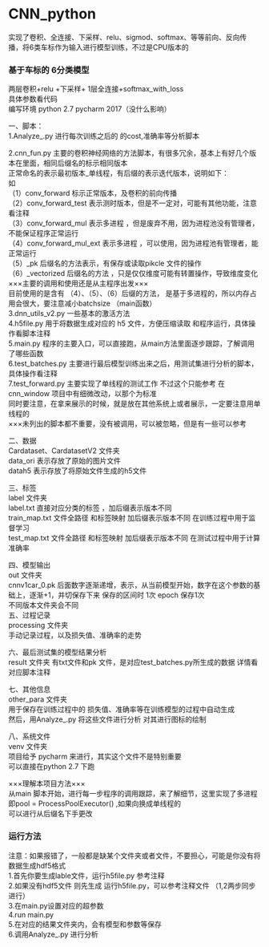 # CNN_python

实现了卷积、全连接、下采样、relu、sigmod、softmax、等等前向、反向传播，将6类车标作为输入进行模型训练，不过是CPU版本的

### 基于车标的 6分类模型  
两层卷积+relu +下采样+ 1层全连接+softmax_with_loss  
具体参数看代码  
编写环境  python 2.7   pycharm 2017（没什么影响）  

一、脚本：  
1.Analyze_.py  进行每次训练之后的  的cost,准确率等分析脚本 
 
2.cnn_fun.py        主要的卷积神经网络的方法脚本，有很多冗余，基本上有好几个版本在里面，相同后缀名的标示相同版本  
正常命名的表示最初版本_单线程，有后缀的表示迭代版本，说明如下：  
如   
（1）conv_forward   标示正常版本，及卷积的前向传播  
（2）conv_forward_test  表示测时版本，但是不一定对，可能有其他功能，注意 看注释  
（3）conv_forward_mul   表示多进程   ，但是废弃不用，因为进程池没有管理者，不能保证程序正常运行  
（4）conv_forward_mul_ext 表示多进程 ，可以使用，因为进程池有管理者，能正常运行  
（5）_pk   后缀名的方法表示，有保存或读取pikcle 文件的操作  
（6）_vectorized  后缀名的方法 ，只是仅仅维度可能有转置操作，导致维度变化  
×××主要的调用和使用还是从主程序出发×××  
目前使用的是含有 （4）、（5）、（6）后缀的方法， 是基于多进程的，所以内存占用会很大，要注意减小batchsize （main函数）  
3.dnn_utils_v2.py  一些基本的激活方法   
4.h5file.py   用于将数据生成对应的  h5 文件，方便压缩读取    和程序运行，具体操作看脚本注释  
5.main.py  程序的主要入口，可以直接跑，从main方法里面逐步跟踪，了解调用了哪些函数  
6.test_batches.py  主要进行最后模型训练出来之后，用测试集进行分析的脚本，具体操作看注释  
7.test_forward.py  主要实现了单线程的测试工作   不过这个只能参考   在 cnn_window   项目中有细微改动，以那个为标准  
同时要注意，在拿来展示的时候，就是放在其他系统上或者展示，一定要注意用单线程的  
×××未列出的脚本都不重要，没有被调用，可以被忽略，但是有一些可以参考  

二、数据  
Cardataset、CardatasetV2  文件夹  
data_ori 表示存放了原始的图片文件  
datah5  表示存放了将原始文件生成的h5文件  

三、标签  
label  文件夹  
label.txt  直接对应分类的标签  ，加后缀表示版本不同  
train_map.txt   文件全路径 和标签映射 加后缀表示版本不同   在训练过程中用于监督学习  
test_map.txt    文件全路径 和标签映射 加后缀表示版本不同  在测试过程中用于计算准确率  

四、模型输出  
out 文件夹  
cnnv1car_0.pk  后面数字逐渐递增，表示，从当前模型开始，数字在这个参数的基础上，逐渐+1，并切保存下来
保存的区间时 1次 epoch 保存1次  
不同版本文件夹会不同  
五、过程记录  
processing  文件夹  
手动记录过程，以及损失值、准确率的走势  

六、最后测试集的模型结果分析  
result 文件夹  有txt文件和pk 文件，是对应test_batches.py所生成的数据    详情看对应脚本注释  

七、其他信息  
other_para  文件夹  
用于保存在训练过程中的 损失值、准确率等在训练模型的过程中自动生成  
然后，用Analyze_.py 将这些文件进行分析  对其进行图标的绘制  

八、系统文件  
venv  文件夹    
项目给予  pycharm  来进行，其实这个文件不是特别重要  
可以直接在python 2.7 下跑  


×××理解本项目方法×××  
从main 脚本开始，进行每一步程序的调用跟踪，来了解细节，这里实现了多进程即pool = ProcessPoolExecutor() ,如果向换成单线程的  
可以进行从后缀名下手更改   

### 运行方法  
注意：如果报错了，一般都是缺某个文件夹或者文件，不要担心，可能是你没有将数据生成hdf5格式  
1.首先你要生成lable文件，运行h5file.py  参考注释  
2.如果没有hdf5文件 则先生成 运行h5file.py，可以参考注释文件  （1,2两步同步进行）  
3.在main.py设置对应的超参数  
4.run main.py  
5.在对应的结果文件夹内，会有模型和参数等保存  
6.调用Analyze_.py 进行分析   








